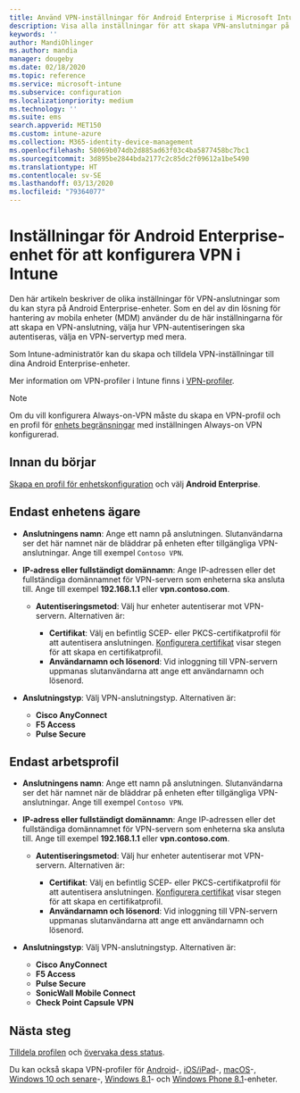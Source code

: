 ```yaml
---
title: Använd VPN-inställningar för Android Enterprise i Microsoft Intune – Azure | Microsoft Docs
description: Visa alla inställningar för att skapa VPN-anslutningar på Android Enterprise-enheter i Microsoft Intune. Ange anslutningsnamn, IP-adress eller FQDN för VPN-servern, välj hur användare autentiseras och välj anslutningstyperna Citrix, SonicWall, Check Point Capsule och Pulse Secure.
keywords: ''
author: MandiOhlinger
ms.author: mandia
manager: dougeby
ms.date: 02/18/2020
ms.topic: reference
ms.service: microsoft-intune
ms.subservice: configuration
ms.localizationpriority: medium
ms.technology: ''
ms.suite: ems
search.appverid: MET150
ms.custom: intune-azure
ms.collection: M365-identity-device-management
ms.openlocfilehash: 58069b074db2d885ad63f03c4ba5877458bc7bc1
ms.sourcegitcommit: 3d895be2844bda2177c2c85dc2f09612a1be5490
ms.translationtype: HT
ms.contentlocale: sv-SE
ms.lasthandoff: 03/13/2020
ms.locfileid: "79364077"
---
```

# <a name="android-enterprise-device-settings-to-configure-vpn-in-intune"></a>Inställningar för Android Enterprise-enhet för att konfigurera VPN i Intune

Den här artikeln beskriver de olika inställningar för VPN-anslutningar som du kan styra på Android Enterprise-enheter. Som en del av din lösning för hantering av mobila enheter (MDM) använder du de här inställningarna för att skapa en VPN-anslutning, välja hur VPN-autentiseringen ska autentiseras, välja en VPN-servertyp med mera.

Som Intune-administratör kan du skapa och tilldela VPN-inställningar till dina Android Enterprise-enheter. 

Mer information om VPN-profiler i Intune finns i [VPN-profiler](vpn-settings-configure.md).

> [!NOTE]
> Om du vill konfigurera Always-on-VPN måste du skapa en VPN-profil och en profil för [enhets begränsningar](device-restrictions-android-for-work.md#connectivity) med inställningen Always-on VPN konfigurerad.

## <a name="before-you-begin"></a>Innan du börjar

[Skapa en profil för enhetskonfiguration](vpn-settings-configure.md#create-a-device-profile) och välj **Android Enterprise**.

## <a name="device-owner-only"></a>Endast enhetens ägare

- **Anslutningens namn**: Ange ett namn på anslutningen. Slutanvändarna ser det här namnet när de bläddrar på enheten efter tillgängliga VPN-anslutningar. Ange till exempel `Contoso VPN`.
- **IP-adress eller fullständigt domännamn**: Ange IP-adressen eller det fullständiga domännamnet för VPN-servern som enheterna ska ansluta till. Ange till exempel **192.168.1.1** eller **vpn.contoso.com**.

  - **Autentiseringsmetod**: Välj hur enheter autentiserar mot VPN-servern. Alternativen är:
  
    - **Certifikat**: Välj en befintlig SCEP- eller PKCS-certifikatprofil för att autentisera anslutningen. [Konfigurera certifikat](../protect/certificates-configure.md) visar stegen för att skapa en certifikatprofil.
    - **Användarnamn och lösenord**: Vid inloggning till VPN-servern uppmanas slutanvändarna att ange ett användarnamn och lösenord.

- **Anslutningstyp**: Välj VPN-anslutningstyp. Alternativen är:

  - **Cisco AnyConnect**
  - **F5 Access**
  - **Pulse Secure**

## <a name="work-profile-only"></a>Endast arbetsprofil

- **Anslutningens namn**: Ange ett namn på anslutningen. Slutanvändarna ser det här namnet när de bläddrar på enheten efter tillgängliga VPN-anslutningar. Ange till exempel `Contoso VPN`.
- **IP-adress eller fullständigt domännamn**: Ange IP-adressen eller det fullständiga domännamnet för VPN-servern som enheterna ska ansluta till. Ange till exempel **192.168.1.1** eller **vpn.contoso.com**.

  - **Autentiseringsmetod**: Välj hur enheter autentiserar mot VPN-servern. Alternativen är:
  
    - **Certifikat**: Välj en befintlig SCEP- eller PKCS-certifikatprofil för att autentisera anslutningen. [Konfigurera certifikat](../protect/certificates-configure.md) visar stegen för att skapa en certifikatprofil.
    - **Användarnamn och lösenord**: Vid inloggning till VPN-servern uppmanas slutanvändarna att ange ett användarnamn och lösenord.

- **Anslutningstyp**: Välj VPN-anslutningstyp. Alternativen är:

  - **Cisco AnyConnect**
  - **F5 Access**
  - **Pulse Secure**
  - **SonicWall Mobile Connect**
  - **Check Point Capsule VPN**

## <a name="next-steps"></a>Nästa steg

[Tilldela profilen](device-profile-assign.md) och [övervaka dess status](device-profile-monitor.md).

Du kan också skapa VPN-profiler för [Android](vpn-settings-android.md)-, [iOS/iPad](vpn-settings-ios.md)-, [macOS](vpn-settings-macos.md)-, [Windows 10 och senare](vpn-settings-windows-10.md)-, [Windows 8.1](vpn-settings-windows-8-1.md)- och [Windows Phone 8.1](vpn-settings-windows-phone-8-1.md)-enheter.
